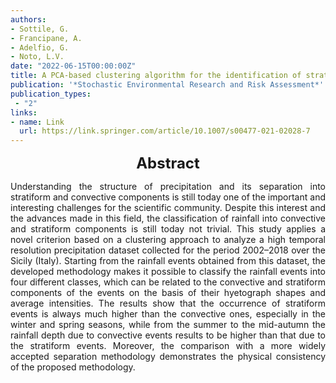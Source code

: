 ```yaml
---
authors:
- Sottile, G.
- Francipane, A.
- Adelfio, G.
- Noto, L.V.
date: "2022-06-15T00:00:00Z"
title: A PCA-based clustering algorithm for the identification of stratiform and convective precipitation at the event scale. An application to the sub-hourly precipitation of Sicily, Italy
publication: '*Stochastic Environmental Research and Risk Assessment*'  
publication_types:
 - "2"
links:
- name: Link
  url: https://link.springer.com/article/10.1007/s00477-021-02028-7
---
```


<font size="5"> <center><b> Abstract </b> </center></font>

<p style="text-align: justify;">
Understanding the structure of precipitation and its separation into stratiform and convective components is still today one of the important and interesting challenges for the scientific community. Despite this interest and the advances made in this field, the classification of rainfall into convective and stratiform components is still today not trivial. This study applies a novel criterion based on a clustering approach to analyze a high temporal resolution precipitation dataset collected for the period 2002–2018 over the Sicily (Italy). Starting from the rainfall events obtained from this dataset, the developed methodology makes it possible to classify the rainfall events into four different classes, which can be related to the convective and stratiform components of the events on the basis of their hyetograph shapes and average intensities. The results show that the occurrence of stratiform events is always much higher than the convective ones, especially in the winter and spring seasons, while from the summer to the mid-autumn the rainfall depth due to convective events results to be higher than that due to the stratiform events. Moreover, the comparison with a more widely accepted separation methodology demonstrates the physical consistency of the proposed methodology.
</p>

